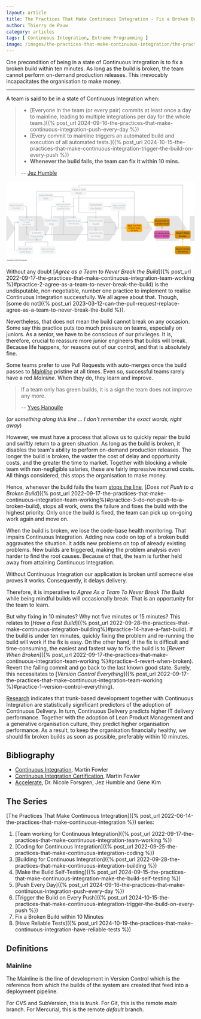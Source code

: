 ```yaml
---
layout: article
title: The Practices That Make Continuous Integration - Fix a Broken Build within 10 Minutes
author: Thierry de Pauw
category: articles
tags: [ Continuous Integration, Extreme Programming ]
image: /images/the-practices-that-make-continuous-integration/the-practices-that-make-continuous-integration-fix-a-broken-build-within-10-minutes.jpg
---
```


One precondition of being in a state of Continuous Integration is to fix a broken build within ten minutes. As long as the build is broken, the team cannot perform on-demand production releases. This irrevocably incapacitates the organisation to make money.

---

A team is said to be in a state of Continuous Integration when:

>- [Everyone in the team (or every pair) commits at least once a day to mainline, leading to multiple integrations per day for the whole team.]({% post_url 2024-09-16-the-practices-that-make-continuous-integration-push-every-day %})
>- [Every commit to mainline triggers an automated build and execution of all automated tests.]({% post_url 2024-10-15-the-practices-that-make-continuous-integration-trigger-the-build-on-every-push %})
>- **Whenever the build fails, the team can fix it within 10 mins.**
>
>-- [Jez Humble](https://bsky.app/profile/jezhumble.net)

![Fix a Broken Build within 10 Minutes](/images/the-practices-that-make-continuous-integration/the-practices-that-make-continuous-integration-fix-a-broken-build-within-10-minutes.jpg)

Without any doubt [*Agree as a Team to Never Break the Build*]({% post_url 2022-09-17-the-practices-that-make-continuous-integration-team-working %}#practice-2-agree-as-a-team-to-never-break-the-build) is the undisputable, non-negotiable, number one practice to implement to realise Continuous Integration successfully. We all agree about that. Though, [some do not]({% post_url 2023-03-12-can-the-pull-request-replace-agree-as-a-team-to-never-break-the-build %}).

Nevertheless, that does not mean the build cannot break on any occasion. Some say this practice puts too much pressure on teams, especially on juniors. As a senior, we have to be conscious of our privileges. It is, therefore, crucial to reassure more junior engineers that builds will break. Because life happens, for reasons out of our control, and that is absolutely fine.

Some teams prefer to use Pull Requests with auto-merges once the build passes to [*Mainline*](#mainline) pristine at all times. Even so, successful teams rarely have a red *Mainline*. When they do, they learn and improve.

> If a team only has green builds, it is a sign the team does not improve any more.
>
> -- [Yves Hanoulle](https://www.linkedin.com/in/yveshanoulle/)

(*or something along this line ... I don't remember the exact words, right away*)

However, we must have a process that allows us to quickly repair the build and swiftly return to a green situation. As long as the build is broken, it disables the team's ability to perform on-demand production releases. The longer the build is broken, the vaster the cost of delay and opportunity costs, and the greater the time to market. Together with blocking a whole team with non-negligible salaries, these are fairly impressive incurred costs. All things considered, this stops the organisation to make money.

Hence, whenever the build fails the team [stops the line](https://en.wikipedia.org/wiki/Andon_(manufacturing)), [*Does not Push to a Broken Build*]({% post_url 2022-09-17-the-practices-that-make-continuous-integration-team-working%}#practice-3-do-not-push-to-a-broken-build), stops all work, owns the failure and fixes the build with the highest priority. Only once the build is fixed, the team can pick up on-going work again and move on.

When the build is broken, we lose the code-base health monitoring. That impairs Continuous Integration. Adding new code on top of a broken build aggravates the situation. It adds new problems on top of already existing problems. New builds are triggered, making the problem analysis even harder to find the root causes. Because of that, the team is further held away from attaining Continuous Integration.

Without Continuous Integration our application is broken until someone else proves it works. Consequently, it delays delivery.

Therefore, it is imperative to *Agree As a Team To Never Break The Build* while being mindful builds will occasionally break. That is an opportunity for the team to learn.

But why fixing in 10 minutes? Why not five minutes or 15 minutes? This relates to [*Have a Fast Build*]({% post_url 2022-09-28-the-practices-that-make-continuous-integration-building%}#practice-14-have-a-fast-build). If the build is under ten minutes, quickly fixing the problem and re-running the build will work if the fix is easy. On the other hand, if the fix is difficult and time-consuming, the easiest and fastest way to fix the build is to [*Revert When Broken*]({% post_url 2022-09-17-the-practices-that-make-continuous-integration-team-working %}#practice-4-revert-when-broken). Revert the failing commit and go back to the last known good state. Surely, this necessitates to [*Version Control Everything*]({% post_url 2022-09-17-the-practices-that-make-continuous-integration-team-working %}#practice-1-version-control-everything).

[Research](https://www.goodreads.com/book/show/35747076-accelerate) indicates that trunk-based development together with Continuous Integration are statistically significant predictors of the adoption of Continuous Delivery. In turn, Continuous Delivery predicts higher IT delivery performance. Together with the adoption of Lean Product Management and a generative organisation culture, they predict higher organisation performance. As a result, to keep the organisation financially healthy, we should fix broken builds as soon as possible, preferably within 10 minutes.

## Bibliography

- [Continuous Integration](https://martinfowler.com/articles/continuousIntegration.html), Martin Fowler
- [Continuous Integration Certification](https://martinfowler.com/bliki/ContinuousIntegrationCertification.html), Martin Fowler
- [Accelerate](https://www.goodreads.com/book/show/35747076-accelerate), Dr. Nicole Forsgren, Jez Humble and Gene Kim

## The Series

[The Practices That Make Continuous Integration]({% post_url 2022-06-14-the-practices-that-make-continuous-integration %}) series:

1. [Team working for Continuous Integration]({% post_url 2022-09-17-the-practices-that-make-continuous-integration-team-working %})
2. [Coding for Continuous Integration]({% post_url 2022-09-25-the-practices-that-make-continuous-integration-coding %})
3. [Building for Continuous Integration]({% post_url 2022-09-28-the-practices-that-make-continuous-integration-building %})
4. [Make the Build Self-Testing]({% post_url 2024-09-15-the-practices-that-make-continuous-integration-make-the-build-self-testing %})
5. [Push Every Day]({% post_url 2024-09-16-the-practices-that-make-continuous-integration-push-every-day %})
6. [Trigger the Build on Every Push]({% post_url 2024-10-15-the-practices-that-make-continuous-integration-trigger-the-build-on-every-push %})
7. Fix a Broken Build within 10 Minutes
8. [Have Reliable Tests]({% post_url 2024-10-19-the-practices-that-make-continuous-integration-have-reliable-tests %})

## Definitions

### Mainline

The Mainline is the line of development in Version Control which is the reference from which the builds of the system are created that feed into a deployment pipeline.

For CVS and SubVersion, this is *trunk*. For Git, this is the remote *main* branch. For Mercurial, this is the remote *default* branch.
